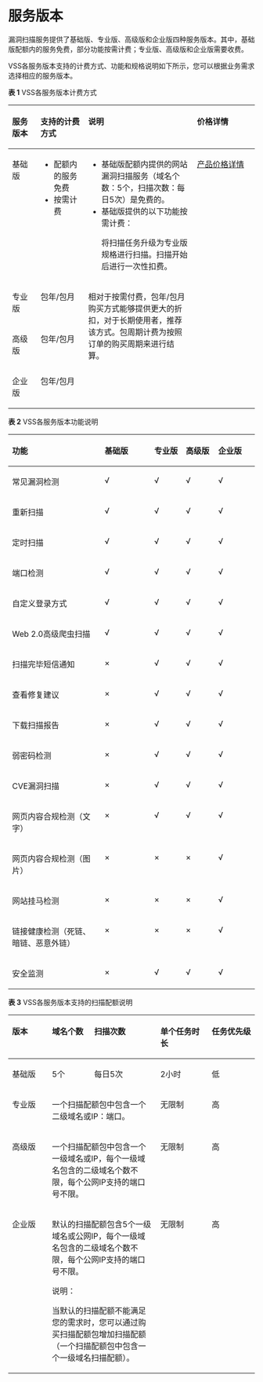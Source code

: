 # 服务版本<a name="vss_01_0125"></a>

漏洞扫描服务提供了基础版、专业版、高级版和企业版四种服务版本。其中，基础版配额内的服务免费，部分功能按需计费；专业版、高级版和企业版需要收费。

VSS各服务版本支持的计费方式、功能和规格说明如下所示，您可以根据业务需求选择相应的服务版本。

**表 1**  VSS各服务版本计费方式

<a name="zh-cn_topic_0184563870_table17989173585913"></a>
<table><thead align="left"><tr id="zh-cn_topic_0184563870_row499015355596"><th class="cellrowborder" valign="top" width="11.49%" id="mcps1.2.5.1.1"><p id="zh-cn_topic_0184563870_p1899013352594"><a name="zh-cn_topic_0184563870_p1899013352594"></a><a name="zh-cn_topic_0184563870_p1899013352594"></a>服务版本</p>
</th>
<th class="cellrowborder" valign="top" width="19.35%" id="mcps1.2.5.1.2"><p id="zh-cn_topic_0184563870_p10990135195918"><a name="zh-cn_topic_0184563870_p10990135195918"></a><a name="zh-cn_topic_0184563870_p10990135195918"></a>支持的计费方式</p>
</th>
<th class="cellrowborder" valign="top" width="44.16%" id="mcps1.2.5.1.3"><p id="zh-cn_topic_0184563870_p899011354597"><a name="zh-cn_topic_0184563870_p899011354597"></a><a name="zh-cn_topic_0184563870_p899011354597"></a>说明</p>
</th>
<th class="cellrowborder" valign="top" width="25%" id="mcps1.2.5.1.4"><p id="zh-cn_topic_0184563870_p6990123565914"><a name="zh-cn_topic_0184563870_p6990123565914"></a><a name="zh-cn_topic_0184563870_p6990123565914"></a>价格详情</p>
</th>
</tr>
</thead>
<tbody><tr id="zh-cn_topic_0184563870_row14990113513591"><td class="cellrowborder" valign="top" width="11.49%" headers="mcps1.2.5.1.1 "><p id="zh-cn_topic_0184563870_p129909356591"><a name="zh-cn_topic_0184563870_p129909356591"></a><a name="zh-cn_topic_0184563870_p129909356591"></a>基础版</p>
</td>
<td class="cellrowborder" valign="top" width="19.35%" headers="mcps1.2.5.1.2 "><a name="zh-cn_topic_0184563870_ul211715559542"></a><a name="zh-cn_topic_0184563870_ul211715559542"></a><ul id="zh-cn_topic_0184563870_ul211715559542"><li>配额内的服务免费</li><li>按需计费</li></ul>
</td>
<td class="cellrowborder" valign="top" width="44.16%" headers="mcps1.2.5.1.3 "><a name="zh-cn_topic_0184563870_ul108418292127"></a><a name="zh-cn_topic_0184563870_ul108418292127"></a><ul id="zh-cn_topic_0184563870_ul108418292127"><li>基础版配额内提供的网站漏洞扫描服务（域名个数：5个，扫描次数：每日5次）是免费的。</li><li>基础版提供的以下功能按需计费：<p id="zh-cn_topic_0184563870_p206871559147"><a name="zh-cn_topic_0184563870_p206871559147"></a><a name="zh-cn_topic_0184563870_p206871559147"></a>将扫描任务升级为专业版规格进行扫描。扫描开始后进行一次性扣费。</p>
</li></ul>
</td>
<td class="cellrowborder" rowspan="4" valign="top" width="25%" headers="mcps1.2.5.1.4 "><p id="zh-cn_topic_0184563870_p159901735165919"><a name="zh-cn_topic_0184563870_p159901735165919"></a><a name="zh-cn_topic_0184563870_p159901735165919"></a><a href="https://www.huaweicloud.com/pricing.html#/webscan" target="_blank" rel="noopener noreferrer">产品价格详情</a></p>
</td>
</tr>
<tr id="zh-cn_topic_0184563870_row1866514560599"><td class="cellrowborder" valign="top" headers="mcps1.2.5.1.1 "><p id="zh-cn_topic_0184563870_p19666115620596"><a name="zh-cn_topic_0184563870_p19666115620596"></a><a name="zh-cn_topic_0184563870_p19666115620596"></a>专业版</p>
</td>
<td class="cellrowborder" valign="top" headers="mcps1.2.5.1.2 "><p id="zh-cn_topic_0184563870_p1266613564591"><a name="zh-cn_topic_0184563870_p1266613564591"></a><a name="zh-cn_topic_0184563870_p1266613564591"></a>包年/包月</p>
</td>
<td class="cellrowborder" rowspan="3" valign="top" headers="mcps1.2.5.1.3 "><p id="zh-cn_topic_0184563870_p16661456165919"><a name="zh-cn_topic_0184563870_p16661456165919"></a><a name="zh-cn_topic_0184563870_p16661456165919"></a>相对于按需付费，包年/包月购买方式能够提供更大的折扣，对于长期使用者，推荐该方式。包周期计费为按照订单的购买周期来进行结算。</p>
</td>
</tr>
<tr id="zh-cn_topic_0184563870_row134971935102011"><td class="cellrowborder" valign="top" headers="mcps1.2.5.1.1 "><p id="zh-cn_topic_0184563870_p2497435102010"><a name="zh-cn_topic_0184563870_p2497435102010"></a><a name="zh-cn_topic_0184563870_p2497435102010"></a>高级版</p>
</td>
<td class="cellrowborder" valign="top" headers="mcps1.2.5.1.2 "><p id="zh-cn_topic_0184563870_p849716352203"><a name="zh-cn_topic_0184563870_p849716352203"></a><a name="zh-cn_topic_0184563870_p849716352203"></a>包年/包月</p>
</td>
</tr>
<tr id="zh-cn_topic_0184563870_row17152452686"><td class="cellrowborder" valign="top" headers="mcps1.2.5.1.1 "><p id="zh-cn_topic_0184563870_p15152115214814"><a name="zh-cn_topic_0184563870_p15152115214814"></a><a name="zh-cn_topic_0184563870_p15152115214814"></a>企业版</p>
</td>
<td class="cellrowborder" valign="top" headers="mcps1.2.5.1.2 "><p id="zh-cn_topic_0184563870_p62981632098"><a name="zh-cn_topic_0184563870_p62981632098"></a><a name="zh-cn_topic_0184563870_p62981632098"></a>包年/包月</p>
</td>
</tr>
</tbody>
</table>

**表 2**  VSS各服务版本功能说明

<a name="zh-cn_topic_0184563870_table12517451175015"></a>
<table><thead align="left"><tr id="zh-cn_topic_0184563870_row18517105155017"><th class="cellrowborder" valign="top" width="37.506249375062495%" id="mcps1.2.6.1.1"><p id="zh-cn_topic_0184563870_p2517165115509"><a name="zh-cn_topic_0184563870_p2517165115509"></a><a name="zh-cn_topic_0184563870_p2517165115509"></a>功能</p>
</th>
<th class="cellrowborder" valign="top" width="20.147985201479855%" id="mcps1.2.6.1.2"><p id="zh-cn_topic_0184563870_p45172051125010"><a name="zh-cn_topic_0184563870_p45172051125010"></a><a name="zh-cn_topic_0184563870_p45172051125010"></a>基础版</p>
</th>
<th class="cellrowborder" valign="top" width="12.768723127687231%" id="mcps1.2.6.1.3"><p id="zh-cn_topic_0184563870_p9517751105017"><a name="zh-cn_topic_0184563870_p9517751105017"></a><a name="zh-cn_topic_0184563870_p9517751105017"></a>专业版</p>
</th>
<th class="cellrowborder" valign="top" width="13.138686131386859%" id="mcps1.2.6.1.4"><p id="zh-cn_topic_0184563870_p151424522214"><a name="zh-cn_topic_0184563870_p151424522214"></a><a name="zh-cn_topic_0184563870_p151424522214"></a>高级版</p>
</th>
<th class="cellrowborder" valign="top" width="16.43835616438356%" id="mcps1.2.6.1.5"><p id="zh-cn_topic_0184563870_p651775115017"><a name="zh-cn_topic_0184563870_p651775115017"></a><a name="zh-cn_topic_0184563870_p651775115017"></a>企业版</p>
</th>
</tr>
</thead>
<tbody><tr id="zh-cn_topic_0184563870_row651815105019"><td class="cellrowborder" valign="top" width="37.506249375062495%" headers="mcps1.2.6.1.1 "><p id="zh-cn_topic_0184563870_p951895117503"><a name="zh-cn_topic_0184563870_p951895117503"></a><a name="zh-cn_topic_0184563870_p951895117503"></a>常见漏洞检测</p>
</td>
<td class="cellrowborder" valign="top" width="20.147985201479855%" headers="mcps1.2.6.1.2 "><p id="zh-cn_topic_0184563870_p1451825119504"><a name="zh-cn_topic_0184563870_p1451825119504"></a><a name="zh-cn_topic_0184563870_p1451825119504"></a>√</p>
</td>
<td class="cellrowborder" valign="top" width="12.768723127687231%" headers="mcps1.2.6.1.3 "><p id="zh-cn_topic_0184563870_p751895115013"><a name="zh-cn_topic_0184563870_p751895115013"></a><a name="zh-cn_topic_0184563870_p751895115013"></a>√</p>
</td>
<td class="cellrowborder" valign="top" width="13.138686131386859%" headers="mcps1.2.6.1.4 "><p id="zh-cn_topic_0184563870_p1466911718234"><a name="zh-cn_topic_0184563870_p1466911718234"></a><a name="zh-cn_topic_0184563870_p1466911718234"></a>√</p>
</td>
<td class="cellrowborder" valign="top" width="16.43835616438356%" headers="mcps1.2.6.1.5 "><p id="zh-cn_topic_0184563870_p651865135015"><a name="zh-cn_topic_0184563870_p651865135015"></a><a name="zh-cn_topic_0184563870_p651865135015"></a>√</p>
</td>
</tr>
<tr id="zh-cn_topic_0184563870_row65181551175014"><td class="cellrowborder" valign="top" width="37.506249375062495%" headers="mcps1.2.6.1.1 "><p id="zh-cn_topic_0184563870_p1951955115014"><a name="zh-cn_topic_0184563870_p1951955115014"></a><a name="zh-cn_topic_0184563870_p1951955115014"></a>重新扫描</p>
</td>
<td class="cellrowborder" valign="top" width="20.147985201479855%" headers="mcps1.2.6.1.2 "><p id="zh-cn_topic_0184563870_p13519145195015"><a name="zh-cn_topic_0184563870_p13519145195015"></a><a name="zh-cn_topic_0184563870_p13519145195015"></a>√</p>
</td>
<td class="cellrowborder" valign="top" width="12.768723127687231%" headers="mcps1.2.6.1.3 "><p id="zh-cn_topic_0184563870_p8519195195013"><a name="zh-cn_topic_0184563870_p8519195195013"></a><a name="zh-cn_topic_0184563870_p8519195195013"></a>√</p>
</td>
<td class="cellrowborder" valign="top" width="13.138686131386859%" headers="mcps1.2.6.1.4 "><p id="zh-cn_topic_0184563870_p766917742319"><a name="zh-cn_topic_0184563870_p766917742319"></a><a name="zh-cn_topic_0184563870_p766917742319"></a>√</p>
</td>
<td class="cellrowborder" valign="top" width="16.43835616438356%" headers="mcps1.2.6.1.5 "><p id="zh-cn_topic_0184563870_p205192516506"><a name="zh-cn_topic_0184563870_p205192516506"></a><a name="zh-cn_topic_0184563870_p205192516506"></a>√</p>
</td>
</tr>
<tr id="zh-cn_topic_0184563870_row5519155118502"><td class="cellrowborder" valign="top" width="37.506249375062495%" headers="mcps1.2.6.1.1 "><p id="zh-cn_topic_0184563870_p75196512502"><a name="zh-cn_topic_0184563870_p75196512502"></a><a name="zh-cn_topic_0184563870_p75196512502"></a>定时扫描</p>
</td>
<td class="cellrowborder" valign="top" width="20.147985201479855%" headers="mcps1.2.6.1.2 "><p id="zh-cn_topic_0184563870_p95192519505"><a name="zh-cn_topic_0184563870_p95192519505"></a><a name="zh-cn_topic_0184563870_p95192519505"></a>√</p>
</td>
<td class="cellrowborder" valign="top" width="12.768723127687231%" headers="mcps1.2.6.1.3 "><p id="zh-cn_topic_0184563870_p45191851185015"><a name="zh-cn_topic_0184563870_p45191851185015"></a><a name="zh-cn_topic_0184563870_p45191851185015"></a>√</p>
</td>
<td class="cellrowborder" valign="top" width="13.138686131386859%" headers="mcps1.2.6.1.4 "><p id="zh-cn_topic_0184563870_p186691732320"><a name="zh-cn_topic_0184563870_p186691732320"></a><a name="zh-cn_topic_0184563870_p186691732320"></a>√</p>
</td>
<td class="cellrowborder" valign="top" width="16.43835616438356%" headers="mcps1.2.6.1.5 "><p id="zh-cn_topic_0184563870_p16519151165013"><a name="zh-cn_topic_0184563870_p16519151165013"></a><a name="zh-cn_topic_0184563870_p16519151165013"></a>√</p>
</td>
</tr>
<tr id="zh-cn_topic_0184563870_row851935165010"><td class="cellrowborder" valign="top" width="37.506249375062495%" headers="mcps1.2.6.1.1 "><p id="zh-cn_topic_0184563870_p0519155175012"><a name="zh-cn_topic_0184563870_p0519155175012"></a><a name="zh-cn_topic_0184563870_p0519155175012"></a>端口检测</p>
</td>
<td class="cellrowborder" valign="top" width="20.147985201479855%" headers="mcps1.2.6.1.2 "><p id="zh-cn_topic_0184563870_p105191251115018"><a name="zh-cn_topic_0184563870_p105191251115018"></a><a name="zh-cn_topic_0184563870_p105191251115018"></a>√</p>
</td>
<td class="cellrowborder" valign="top" width="12.768723127687231%" headers="mcps1.2.6.1.3 "><p id="zh-cn_topic_0184563870_p25191451205013"><a name="zh-cn_topic_0184563870_p25191451205013"></a><a name="zh-cn_topic_0184563870_p25191451205013"></a>√</p>
</td>
<td class="cellrowborder" valign="top" width="13.138686131386859%" headers="mcps1.2.6.1.4 "><p id="zh-cn_topic_0184563870_p1866914717231"><a name="zh-cn_topic_0184563870_p1866914717231"></a><a name="zh-cn_topic_0184563870_p1866914717231"></a>√</p>
</td>
<td class="cellrowborder" valign="top" width="16.43835616438356%" headers="mcps1.2.6.1.5 "><p id="zh-cn_topic_0184563870_p851955120502"><a name="zh-cn_topic_0184563870_p851955120502"></a><a name="zh-cn_topic_0184563870_p851955120502"></a>√</p>
</td>
</tr>
<tr id="zh-cn_topic_0184563870_row7519951195019"><td class="cellrowborder" valign="top" width="37.506249375062495%" headers="mcps1.2.6.1.1 "><p id="zh-cn_topic_0184563870_p95194510508"><a name="zh-cn_topic_0184563870_p95194510508"></a><a name="zh-cn_topic_0184563870_p95194510508"></a>自定义登录方式</p>
</td>
<td class="cellrowborder" valign="top" width="20.147985201479855%" headers="mcps1.2.6.1.2 "><p id="zh-cn_topic_0184563870_p95191851135015"><a name="zh-cn_topic_0184563870_p95191851135015"></a><a name="zh-cn_topic_0184563870_p95191851135015"></a>√</p>
</td>
<td class="cellrowborder" valign="top" width="12.768723127687231%" headers="mcps1.2.6.1.3 "><p id="zh-cn_topic_0184563870_p3519135185019"><a name="zh-cn_topic_0184563870_p3519135185019"></a><a name="zh-cn_topic_0184563870_p3519135185019"></a>√</p>
</td>
<td class="cellrowborder" valign="top" width="13.138686131386859%" headers="mcps1.2.6.1.4 "><p id="zh-cn_topic_0184563870_p666913714235"><a name="zh-cn_topic_0184563870_p666913714235"></a><a name="zh-cn_topic_0184563870_p666913714235"></a>√</p>
</td>
<td class="cellrowborder" valign="top" width="16.43835616438356%" headers="mcps1.2.6.1.5 "><p id="zh-cn_topic_0184563870_p15520155125011"><a name="zh-cn_topic_0184563870_p15520155125011"></a><a name="zh-cn_topic_0184563870_p15520155125011"></a>√</p>
</td>
</tr>
<tr id="zh-cn_topic_0184563870_row8520165155016"><td class="cellrowborder" valign="top" width="37.506249375062495%" headers="mcps1.2.6.1.1 "><p id="zh-cn_topic_0184563870_p75208517502"><a name="zh-cn_topic_0184563870_p75208517502"></a><a name="zh-cn_topic_0184563870_p75208517502"></a>Web 2.0高级爬虫扫描</p>
</td>
<td class="cellrowborder" valign="top" width="20.147985201479855%" headers="mcps1.2.6.1.2 "><p id="zh-cn_topic_0184563870_p20520105111501"><a name="zh-cn_topic_0184563870_p20520105111501"></a><a name="zh-cn_topic_0184563870_p20520105111501"></a>√</p>
</td>
<td class="cellrowborder" valign="top" width="12.768723127687231%" headers="mcps1.2.6.1.3 "><p id="zh-cn_topic_0184563870_p19520175117500"><a name="zh-cn_topic_0184563870_p19520175117500"></a><a name="zh-cn_topic_0184563870_p19520175117500"></a>√</p>
</td>
<td class="cellrowborder" valign="top" width="13.138686131386859%" headers="mcps1.2.6.1.4 "><p id="zh-cn_topic_0184563870_p366913762316"><a name="zh-cn_topic_0184563870_p366913762316"></a><a name="zh-cn_topic_0184563870_p366913762316"></a>√</p>
</td>
<td class="cellrowborder" valign="top" width="16.43835616438356%" headers="mcps1.2.6.1.5 "><p id="zh-cn_topic_0184563870_p15520145175018"><a name="zh-cn_topic_0184563870_p15520145175018"></a><a name="zh-cn_topic_0184563870_p15520145175018"></a>√</p>
</td>
</tr>
<tr id="zh-cn_topic_0184563870_row05208511506"><td class="cellrowborder" valign="top" width="37.506249375062495%" headers="mcps1.2.6.1.1 "><p id="zh-cn_topic_0184563870_p452025195013"><a name="zh-cn_topic_0184563870_p452025195013"></a><a name="zh-cn_topic_0184563870_p452025195013"></a>扫描完毕短信通知</p>
</td>
<td class="cellrowborder" valign="top" width="20.147985201479855%" headers="mcps1.2.6.1.2 "><p id="zh-cn_topic_0184563870_p352018519501"><a name="zh-cn_topic_0184563870_p352018519501"></a><a name="zh-cn_topic_0184563870_p352018519501"></a>×</p>
</td>
<td class="cellrowborder" valign="top" width="12.768723127687231%" headers="mcps1.2.6.1.3 "><p id="zh-cn_topic_0184563870_p20520115111508"><a name="zh-cn_topic_0184563870_p20520115111508"></a><a name="zh-cn_topic_0184563870_p20520115111508"></a>√</p>
</td>
<td class="cellrowborder" valign="top" width="13.138686131386859%" headers="mcps1.2.6.1.4 "><p id="zh-cn_topic_0184563870_p146691371233"><a name="zh-cn_topic_0184563870_p146691371233"></a><a name="zh-cn_topic_0184563870_p146691371233"></a>√</p>
</td>
<td class="cellrowborder" valign="top" width="16.43835616438356%" headers="mcps1.2.6.1.5 "><p id="zh-cn_topic_0184563870_p185201351135016"><a name="zh-cn_topic_0184563870_p185201351135016"></a><a name="zh-cn_topic_0184563870_p185201351135016"></a>√</p>
</td>
</tr>
<tr id="zh-cn_topic_0184563870_row14520125115502"><td class="cellrowborder" valign="top" width="37.506249375062495%" headers="mcps1.2.6.1.1 "><p id="zh-cn_topic_0184563870_p052017511502"><a name="zh-cn_topic_0184563870_p052017511502"></a><a name="zh-cn_topic_0184563870_p052017511502"></a>查看修复建议</p>
</td>
<td class="cellrowborder" valign="top" width="20.147985201479855%" headers="mcps1.2.6.1.2 "><p id="zh-cn_topic_0184563870_p912943614532"><a name="zh-cn_topic_0184563870_p912943614532"></a><a name="zh-cn_topic_0184563870_p912943614532"></a>×</p>
</td>
<td class="cellrowborder" valign="top" width="12.768723127687231%" headers="mcps1.2.6.1.3 "><p id="zh-cn_topic_0184563870_p15202518502"><a name="zh-cn_topic_0184563870_p15202518502"></a><a name="zh-cn_topic_0184563870_p15202518502"></a>√</p>
</td>
<td class="cellrowborder" valign="top" width="13.138686131386859%" headers="mcps1.2.6.1.4 "><p id="zh-cn_topic_0184563870_p866912782314"><a name="zh-cn_topic_0184563870_p866912782314"></a><a name="zh-cn_topic_0184563870_p866912782314"></a>√</p>
</td>
<td class="cellrowborder" valign="top" width="16.43835616438356%" headers="mcps1.2.6.1.5 "><p id="zh-cn_topic_0184563870_p14520175117504"><a name="zh-cn_topic_0184563870_p14520175117504"></a><a name="zh-cn_topic_0184563870_p14520175117504"></a>√</p>
</td>
</tr>
<tr id="zh-cn_topic_0184563870_row652155110505"><td class="cellrowborder" valign="top" width="37.506249375062495%" headers="mcps1.2.6.1.1 "><p id="zh-cn_topic_0184563870_p13521551105017"><a name="zh-cn_topic_0184563870_p13521551105017"></a><a name="zh-cn_topic_0184563870_p13521551105017"></a>下载扫描报告</p>
</td>
<td class="cellrowborder" valign="top" width="20.147985201479855%" headers="mcps1.2.6.1.2 "><p id="zh-cn_topic_0184563870_p8666240145315"><a name="zh-cn_topic_0184563870_p8666240145315"></a><a name="zh-cn_topic_0184563870_p8666240145315"></a>×</p>
</td>
<td class="cellrowborder" valign="top" width="12.768723127687231%" headers="mcps1.2.6.1.3 "><p id="zh-cn_topic_0184563870_p952185125020"><a name="zh-cn_topic_0184563870_p952185125020"></a><a name="zh-cn_topic_0184563870_p952185125020"></a>√</p>
</td>
<td class="cellrowborder" valign="top" width="13.138686131386859%" headers="mcps1.2.6.1.4 "><p id="zh-cn_topic_0184563870_p136691779236"><a name="zh-cn_topic_0184563870_p136691779236"></a><a name="zh-cn_topic_0184563870_p136691779236"></a>√</p>
</td>
<td class="cellrowborder" valign="top" width="16.43835616438356%" headers="mcps1.2.6.1.5 "><p id="zh-cn_topic_0184563870_p14521151185016"><a name="zh-cn_topic_0184563870_p14521151185016"></a><a name="zh-cn_topic_0184563870_p14521151185016"></a>√</p>
</td>
</tr>
<tr id="zh-cn_topic_0184563870_row7521145111504"><td class="cellrowborder" valign="top" width="37.506249375062495%" headers="mcps1.2.6.1.1 "><p id="zh-cn_topic_0184563870_p4521155165011"><a name="zh-cn_topic_0184563870_p4521155165011"></a><a name="zh-cn_topic_0184563870_p4521155165011"></a>弱密码检测</p>
</td>
<td class="cellrowborder" valign="top" width="20.147985201479855%" headers="mcps1.2.6.1.2 "><p id="zh-cn_topic_0184563870_p18170184214536"><a name="zh-cn_topic_0184563870_p18170184214536"></a><a name="zh-cn_topic_0184563870_p18170184214536"></a>×</p>
</td>
<td class="cellrowborder" valign="top" width="12.768723127687231%" headers="mcps1.2.6.1.3 "><p id="zh-cn_topic_0184563870_p115215515504"><a name="zh-cn_topic_0184563870_p115215515504"></a><a name="zh-cn_topic_0184563870_p115215515504"></a>√</p>
</td>
<td class="cellrowborder" valign="top" width="13.138686131386859%" headers="mcps1.2.6.1.4 "><p id="zh-cn_topic_0184563870_p86706712231"><a name="zh-cn_topic_0184563870_p86706712231"></a><a name="zh-cn_topic_0184563870_p86706712231"></a>√</p>
</td>
<td class="cellrowborder" valign="top" width="16.43835616438356%" headers="mcps1.2.6.1.5 "><p id="zh-cn_topic_0184563870_p1952113516505"><a name="zh-cn_topic_0184563870_p1952113516505"></a><a name="zh-cn_topic_0184563870_p1952113516505"></a>√</p>
</td>
</tr>
<tr id="zh-cn_topic_0184563870_row1953683072213"><td class="cellrowborder" valign="top" width="37.506249375062495%" headers="mcps1.2.6.1.1 "><p id="zh-cn_topic_0184563870_p1361177143413"><a name="zh-cn_topic_0184563870_p1361177143413"></a><a name="zh-cn_topic_0184563870_p1361177143413"></a>CVE漏洞扫描</p>
</td>
<td class="cellrowborder" valign="top" width="20.147985201479855%" headers="mcps1.2.6.1.2 "><p id="zh-cn_topic_0184563870_p1261116718347"><a name="zh-cn_topic_0184563870_p1261116718347"></a><a name="zh-cn_topic_0184563870_p1261116718347"></a>×</p>
</td>
<td class="cellrowborder" valign="top" width="12.768723127687231%" headers="mcps1.2.6.1.3 "><p id="zh-cn_topic_0184563870_p116111172348"><a name="zh-cn_topic_0184563870_p116111172348"></a><a name="zh-cn_topic_0184563870_p116111172348"></a>√</p>
</td>
<td class="cellrowborder" valign="top" width="13.138686131386859%" headers="mcps1.2.6.1.4 "><p id="zh-cn_topic_0184563870_p361115711345"><a name="zh-cn_topic_0184563870_p361115711345"></a><a name="zh-cn_topic_0184563870_p361115711345"></a>√</p>
</td>
<td class="cellrowborder" valign="top" width="16.43835616438356%" headers="mcps1.2.6.1.5 "><p id="zh-cn_topic_0184563870_p6522651165015"><a name="zh-cn_topic_0184563870_p6522651165015"></a><a name="zh-cn_topic_0184563870_p6522651165015"></a>√</p>
</td>
</tr>
<tr id="zh-cn_topic_0184563870_row08168112320"><td class="cellrowborder" valign="top" width="37.506249375062495%" headers="mcps1.2.6.1.1 "><p id="zh-cn_topic_0184563870_p661297103419"><a name="zh-cn_topic_0184563870_p661297103419"></a><a name="zh-cn_topic_0184563870_p661297103419"></a>网页内容合规检测（文字）</p>
</td>
<td class="cellrowborder" valign="top" width="20.147985201479855%" headers="mcps1.2.6.1.2 "><p id="zh-cn_topic_0184563870_p46120714347"><a name="zh-cn_topic_0184563870_p46120714347"></a><a name="zh-cn_topic_0184563870_p46120714347"></a>×</p>
</td>
<td class="cellrowborder" valign="top" width="12.768723127687231%" headers="mcps1.2.6.1.3 "><p id="zh-cn_topic_0184563870_p1761215713347"><a name="zh-cn_topic_0184563870_p1761215713347"></a><a name="zh-cn_topic_0184563870_p1761215713347"></a>√</p>
</td>
<td class="cellrowborder" valign="top" width="13.138686131386859%" headers="mcps1.2.6.1.4 "><p id="zh-cn_topic_0184563870_p56121778345"><a name="zh-cn_topic_0184563870_p56121778345"></a><a name="zh-cn_topic_0184563870_p56121778345"></a>√</p>
</td>
<td class="cellrowborder" valign="top" width="16.43835616438356%" headers="mcps1.2.6.1.5 "><p id="zh-cn_topic_0184563870_p4817101119329"><a name="zh-cn_topic_0184563870_p4817101119329"></a><a name="zh-cn_topic_0184563870_p4817101119329"></a>√</p>
</td>
</tr>
<tr id="zh-cn_topic_0184563870_row37559146327"><td class="cellrowborder" valign="top" width="37.506249375062495%" headers="mcps1.2.6.1.1 "><p id="zh-cn_topic_0184563870_p1161237153413"><a name="zh-cn_topic_0184563870_p1161237153413"></a><a name="zh-cn_topic_0184563870_p1161237153413"></a>网页内容合规检测（图片）</p>
</td>
<td class="cellrowborder" valign="top" width="20.147985201479855%" headers="mcps1.2.6.1.2 "><p id="zh-cn_topic_0184563870_p146121979345"><a name="zh-cn_topic_0184563870_p146121979345"></a><a name="zh-cn_topic_0184563870_p146121979345"></a>×</p>
</td>
<td class="cellrowborder" valign="top" width="12.768723127687231%" headers="mcps1.2.6.1.3 "><p id="zh-cn_topic_0184563870_p76122074347"><a name="zh-cn_topic_0184563870_p76122074347"></a><a name="zh-cn_topic_0184563870_p76122074347"></a>×</p>
</td>
<td class="cellrowborder" valign="top" width="13.138686131386859%" headers="mcps1.2.6.1.4 "><p id="zh-cn_topic_0184563870_p912892693413"><a name="zh-cn_topic_0184563870_p912892693413"></a><a name="zh-cn_topic_0184563870_p912892693413"></a>×</p>
</td>
<td class="cellrowborder" valign="top" width="16.43835616438356%" headers="mcps1.2.6.1.5 "><p id="zh-cn_topic_0184563870_p861211712342"><a name="zh-cn_topic_0184563870_p861211712342"></a><a name="zh-cn_topic_0184563870_p861211712342"></a>√</p>
</td>
</tr>
<tr id="zh-cn_topic_0184563870_row0475101113313"><td class="cellrowborder" valign="top" width="37.506249375062495%" headers="mcps1.2.6.1.1 "><p id="zh-cn_topic_0184563870_p1661213713418"><a name="zh-cn_topic_0184563870_p1661213713418"></a><a name="zh-cn_topic_0184563870_p1661213713418"></a>网站挂马检测</p>
</td>
<td class="cellrowborder" valign="top" width="20.147985201479855%" headers="mcps1.2.6.1.2 "><p id="zh-cn_topic_0184563870_p15612172345"><a name="zh-cn_topic_0184563870_p15612172345"></a><a name="zh-cn_topic_0184563870_p15612172345"></a>×</p>
</td>
<td class="cellrowborder" valign="top" width="12.768723127687231%" headers="mcps1.2.6.1.3 "><p id="zh-cn_topic_0184563870_p661247113415"><a name="zh-cn_topic_0184563870_p661247113415"></a><a name="zh-cn_topic_0184563870_p661247113415"></a>×</p>
</td>
<td class="cellrowborder" valign="top" width="13.138686131386859%" headers="mcps1.2.6.1.4 "><p id="zh-cn_topic_0184563870_p111281626153414"><a name="zh-cn_topic_0184563870_p111281626153414"></a><a name="zh-cn_topic_0184563870_p111281626153414"></a>×</p>
</td>
<td class="cellrowborder" valign="top" width="16.43835616438356%" headers="mcps1.2.6.1.5 "><p id="zh-cn_topic_0184563870_p1661214713347"><a name="zh-cn_topic_0184563870_p1661214713347"></a><a name="zh-cn_topic_0184563870_p1661214713347"></a>√</p>
</td>
</tr>
<tr id="zh-cn_topic_0184563870_row16821636123319"><td class="cellrowborder" valign="top" width="37.506249375062495%" headers="mcps1.2.6.1.1 "><p id="zh-cn_topic_0184563870_p16612177183417"><a name="zh-cn_topic_0184563870_p16612177183417"></a><a name="zh-cn_topic_0184563870_p16612177183417"></a>链接健康检测（死链、暗链、恶意外链）</p>
</td>
<td class="cellrowborder" valign="top" width="20.147985201479855%" headers="mcps1.2.6.1.2 "><p id="zh-cn_topic_0184563870_p1061219763413"><a name="zh-cn_topic_0184563870_p1061219763413"></a><a name="zh-cn_topic_0184563870_p1061219763413"></a>×</p>
</td>
<td class="cellrowborder" valign="top" width="12.768723127687231%" headers="mcps1.2.6.1.3 "><p id="zh-cn_topic_0184563870_p861211773415"><a name="zh-cn_topic_0184563870_p861211773415"></a><a name="zh-cn_topic_0184563870_p861211773415"></a>×</p>
</td>
<td class="cellrowborder" valign="top" width="13.138686131386859%" headers="mcps1.2.6.1.4 "><p id="zh-cn_topic_0184563870_p19128162618348"><a name="zh-cn_topic_0184563870_p19128162618348"></a><a name="zh-cn_topic_0184563870_p19128162618348"></a>×</p>
</td>
<td class="cellrowborder" valign="top" width="16.43835616438356%" headers="mcps1.2.6.1.5 "><p id="zh-cn_topic_0184563870_p14612187143413"><a name="zh-cn_topic_0184563870_p14612187143413"></a><a name="zh-cn_topic_0184563870_p14612187143413"></a>√</p>
</td>
</tr>
<tr id="zh-cn_topic_0184563870_row15522951145015"><td class="cellrowborder" valign="top" width="37.506249375062495%" headers="mcps1.2.6.1.1 "><p id="zh-cn_topic_0184563870_p4522551125020"><a name="zh-cn_topic_0184563870_p4522551125020"></a><a name="zh-cn_topic_0184563870_p4522551125020"></a>安全监测</p>
</td>
<td class="cellrowborder" valign="top" width="20.147985201479855%" headers="mcps1.2.6.1.2 "><p id="zh-cn_topic_0184563870_p4522951165011"><a name="zh-cn_topic_0184563870_p4522951165011"></a><a name="zh-cn_topic_0184563870_p4522951165011"></a>×</p>
</td>
<td class="cellrowborder" valign="top" width="12.768723127687231%" headers="mcps1.2.6.1.3 "><p id="zh-cn_topic_0184563870_p163891554103610"><a name="zh-cn_topic_0184563870_p163891554103610"></a><a name="zh-cn_topic_0184563870_p163891554103610"></a>√</p>
</td>
<td class="cellrowborder" valign="top" width="13.138686131386859%" headers="mcps1.2.6.1.4 "><p id="zh-cn_topic_0184563870_p19390154123620"><a name="zh-cn_topic_0184563870_p19390154123620"></a><a name="zh-cn_topic_0184563870_p19390154123620"></a>√</p>
</td>
<td class="cellrowborder" valign="top" width="16.43835616438356%" headers="mcps1.2.6.1.5 "><p id="zh-cn_topic_0184563870_p5522165119505"><a name="zh-cn_topic_0184563870_p5522165119505"></a><a name="zh-cn_topic_0184563870_p5522165119505"></a>√</p>
</td>
</tr>
</tbody>
</table>

**表 3**  VSS各服务版本支持的扫描配额说明

<a name="zh-cn_topic_0184563870_zh-cn_topic_0112897631_table14973814203"></a>
<table><thead align="left"><tr id="zh-cn_topic_0184563870_zh-cn_topic_0112897631_row652438142017"><th class="cellrowborder" valign="top" width="16.181618161816182%" id="mcps1.2.6.1.1"><p id="zh-cn_topic_0184563870_zh-cn_topic_0112897631_p12531138172017"><a name="zh-cn_topic_0184563870_zh-cn_topic_0112897631_p12531138172017"></a><a name="zh-cn_topic_0184563870_zh-cn_topic_0112897631_p12531138172017"></a>版本</p>
</th>
<th class="cellrowborder" valign="top" width="17.11171117111711%" id="mcps1.2.6.1.2"><p id="zh-cn_topic_0184563870_p9780141715558"><a name="zh-cn_topic_0184563870_p9780141715558"></a><a name="zh-cn_topic_0184563870_p9780141715558"></a>域名个数</p>
</th>
<th class="cellrowborder" valign="top" width="26.812681268126816%" id="mcps1.2.6.1.3"><p id="zh-cn_topic_0184563870_p85921216543"><a name="zh-cn_topic_0184563870_p85921216543"></a><a name="zh-cn_topic_0184563870_p85921216543"></a>扫描次数</p>
</th>
<th class="cellrowborder" valign="top" width="20.85208520852085%" id="mcps1.2.6.1.4"><p id="zh-cn_topic_0184563870_p236962824411"><a name="zh-cn_topic_0184563870_p236962824411"></a><a name="zh-cn_topic_0184563870_p236962824411"></a>单个任务时长</p>
</th>
<th class="cellrowborder" valign="top" width="19.041904190419043%" id="mcps1.2.6.1.5"><p id="zh-cn_topic_0184563870_p1662762165519"><a name="zh-cn_topic_0184563870_p1662762165519"></a><a name="zh-cn_topic_0184563870_p1662762165519"></a>任务优先级</p>
</th>
</tr>
</thead>
<tbody><tr id="zh-cn_topic_0184563870_zh-cn_topic_0112897631_row35720388208"><td class="cellrowborder" valign="top" width="16.181618161816182%" headers="mcps1.2.6.1.1 "><p id="zh-cn_topic_0184563870_zh-cn_topic_0112897631_p14583387201"><a name="zh-cn_topic_0184563870_zh-cn_topic_0112897631_p14583387201"></a><a name="zh-cn_topic_0184563870_zh-cn_topic_0112897631_p14583387201"></a>基础版</p>
</td>
<td class="cellrowborder" valign="top" width="17.11171117111711%" headers="mcps1.2.6.1.2 "><p id="zh-cn_topic_0184563870_p116091378442"><a name="zh-cn_topic_0184563870_p116091378442"></a><a name="zh-cn_topic_0184563870_p116091378442"></a>5个</p>
</td>
<td class="cellrowborder" valign="top" width="26.812681268126816%" headers="mcps1.2.6.1.3 "><p id="zh-cn_topic_0184563870_p115926216541"><a name="zh-cn_topic_0184563870_p115926216541"></a><a name="zh-cn_topic_0184563870_p115926216541"></a>每日5次</p>
</td>
<td class="cellrowborder" valign="top" width="20.85208520852085%" headers="mcps1.2.6.1.4 "><p id="zh-cn_topic_0184563870_p1841548135419"><a name="zh-cn_topic_0184563870_p1841548135419"></a><a name="zh-cn_topic_0184563870_p1841548135419"></a>2小时</p>
</td>
<td class="cellrowborder" valign="top" width="19.041904190419043%" headers="mcps1.2.6.1.5 "><p id="zh-cn_topic_0184563870_p197743144414"><a name="zh-cn_topic_0184563870_p197743144414"></a><a name="zh-cn_topic_0184563870_p197743144414"></a>低</p>
</td>
</tr>
<tr id="zh-cn_topic_0184563870_zh-cn_topic_0112897631_row106117384208"><td class="cellrowborder" valign="top" headers="mcps1.2.6.1.1 "><p id="zh-cn_topic_0184563870_zh-cn_topic_0112897631_p6621238192011"><a name="zh-cn_topic_0184563870_zh-cn_topic_0112897631_p6621238192011"></a><a name="zh-cn_topic_0184563870_zh-cn_topic_0112897631_p6621238192011"></a>专业版</p>
</td>
<td class="cellrowborder" colspan="2" valign="top" headers="mcps1.2.6.1.2 mcps1.2.6.1.3 "><p id="zh-cn_topic_0184563870_p5846175113453"><a name="zh-cn_topic_0184563870_p5846175113453"></a><a name="zh-cn_topic_0184563870_p5846175113453"></a>一个扫描配额包中包含一个二级域名或IP：端口。</p>
</td>
<td class="cellrowborder" valign="top" headers="mcps1.2.6.1.4 "><p id="zh-cn_topic_0184563870_p836942874418"><a name="zh-cn_topic_0184563870_p836942874418"></a><a name="zh-cn_topic_0184563870_p836942874418"></a>无限制</p>
</td>
<td class="cellrowborder" valign="top" headers="mcps1.2.6.1.5 "><p id="zh-cn_topic_0184563870_p1497793144418"><a name="zh-cn_topic_0184563870_p1497793144418"></a><a name="zh-cn_topic_0184563870_p1497793144418"></a>高</p>
</td>
</tr>
<tr id="zh-cn_topic_0184563870_row131818296246"><td class="cellrowborder" valign="top" headers="mcps1.2.6.1.1 "><p id="zh-cn_topic_0184563870_p31922982414"><a name="zh-cn_topic_0184563870_p31922982414"></a><a name="zh-cn_topic_0184563870_p31922982414"></a>高级版</p>
</td>
<td class="cellrowborder" colspan="2" valign="top" headers="mcps1.2.6.1.2 mcps1.2.6.1.3 "><p id="zh-cn_topic_0184563870_p566918384242"><a name="zh-cn_topic_0184563870_p566918384242"></a><a name="zh-cn_topic_0184563870_p566918384242"></a>一个扫描配额包中包含一个一级域名或IP，每个一级域名包含的二级域名个数不限，每个公网IP支持的端口号不限。</p>
</td>
<td class="cellrowborder" valign="top" headers="mcps1.2.6.1.4 "><p id="zh-cn_topic_0184563870_p3285145432419"><a name="zh-cn_topic_0184563870_p3285145432419"></a><a name="zh-cn_topic_0184563870_p3285145432419"></a>无限制</p>
</td>
<td class="cellrowborder" valign="top" headers="mcps1.2.6.1.5 "><p id="zh-cn_topic_0184563870_p122861542248"><a name="zh-cn_topic_0184563870_p122861542248"></a><a name="zh-cn_topic_0184563870_p122861542248"></a>高</p>
</td>
</tr>
<tr id="zh-cn_topic_0184563870_zh-cn_topic_0112897631_row349048132717"><td class="cellrowborder" valign="top" headers="mcps1.2.6.1.1 "><p id="zh-cn_topic_0184563870_zh-cn_topic_0112897631_p250648192719"><a name="zh-cn_topic_0184563870_zh-cn_topic_0112897631_p250648192719"></a><a name="zh-cn_topic_0184563870_zh-cn_topic_0112897631_p250648192719"></a>企业版</p>
</td>
<td class="cellrowborder" colspan="2" valign="top" headers="mcps1.2.6.1.2 mcps1.2.6.1.3 "><p id="zh-cn_topic_0184563870_p13531925114617"><a name="zh-cn_topic_0184563870_p13531925114617"></a><a name="zh-cn_topic_0184563870_p13531925114617"></a>默认的扫描配额包含5个一级域名或公网IP，每个一级域名包含的二级域名个数不限，每个公网IP支持的端口号不限。</p>
<div class="note" id="zh-cn_topic_0184563870_note63094545143"><a name="zh-cn_topic_0184563870_note63094545143"></a><a name="zh-cn_topic_0184563870_note63094545143"></a><span class="notetitle"> 说明： </span><div class="notebody"><p id="zh-cn_topic_0184563870_p14310175441419"><a name="zh-cn_topic_0184563870_p14310175441419"></a><a name="zh-cn_topic_0184563870_p14310175441419"></a>当默认的扫描配额不能满足您的需求时，您可以通过购买扫描配额包增加扫描配额（一个扫描配额包中包含一个一级域名扫描配额）。</p>
</div></div>
</td>
<td class="cellrowborder" valign="top" headers="mcps1.2.6.1.4 "><p id="zh-cn_topic_0184563870_p870941717465"><a name="zh-cn_topic_0184563870_p870941717465"></a><a name="zh-cn_topic_0184563870_p870941717465"></a>无限制</p>
</td>
<td class="cellrowborder" valign="top" headers="mcps1.2.6.1.5 "><p id="zh-cn_topic_0184563870_p107091117114614"><a name="zh-cn_topic_0184563870_p107091117114614"></a><a name="zh-cn_topic_0184563870_p107091117114614"></a>高</p>
</td>
</tr>
</tbody>
</table>


